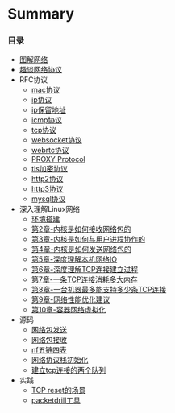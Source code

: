 # Summary

### 目录
* [图解网络](docs/graphical-network.md)
* [趣谈网络协议](docs/talk-about-network-protocol.md)
* RFC协议
  * [mac协议](docs/protocal-mac.md)
  * [ip协议](docs/protocal-ip.md)
  * [ip保留地址](docs/reserved-ip.md)
  * [icmp协议](docs/protocal-icmp.md)
  * [tcp协议](docs/protocal-tcp.md)
  * [websocket协议](docs/protocal-ws.md)
  * [webrtc协议](docs/protocal-webrtc.md)
  * [PROXY Protocol](docs/protocal-proxy.md)
  * [tls加密协议](docs/protocal-tls.md)
  * [http2协议](docs/protocal-http2.md)
  * [http3协议](docs/protocal-http3.md)
  * [mysql协议](docs/protocal-mysql.md)
* 深入理解Linux网络
  * [环境搭建](docs/environment-construction.md)
  * [第2章-内核是如何接收网络包的](docs/chapter-02.md)
  * [第3章-内核是如何与用户进程协作的](docs/chapter-03.md)
  * [第4章-内核是如何发送网络包的](docs/chapter-04.md)
  * [第5章-深度理解本机网络IO](docs/chapter-05.md)
  * [第6章-深度理解TCP连接建立过程](docs/chapter-06.md)
  * [第7章-一条TCP连接消耗多大内存](docs/chapter-07.md)
  * [第8章-一台机器最多能支持多少条TCP连接](docs/chapter-08.md)
  * [第9章-网络性能优化建议](docs/chapter-09.md)
  * [第10章-容器网络虚拟化](docs/chapter-10.md)
* 源码
  * [网络包发送](docs/network-send.md)
  * [网络包接收](docs/network-recv.md)
  * [nf五链四表](docs/netfilter.md)
  * [网络协议栈初始化](docs/network-proto-init.md)
  * [建立tcp连接的两个队列](docs/tcp-two-queue.md)
* 实践
  * [TCP reset的场景](docs/tcp-reset.md)
  * [packetdrill工具](docs/packetdrill.md)